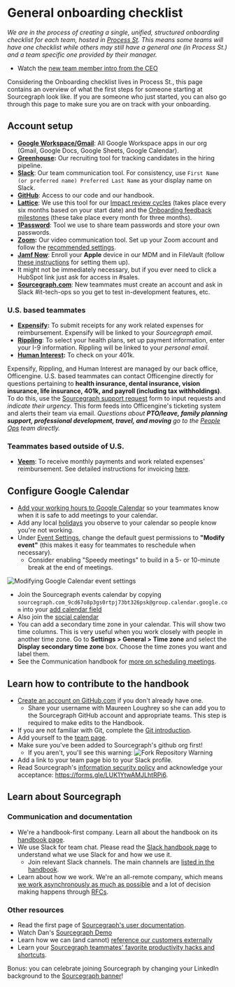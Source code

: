# General onboarding checklist

_We are in the process of creating a single, unified, structured onboarding checklist for each team, hosted in [Process St](https://app.process.st/reports). This means some teams will have one checklist while others may still have a general one (in Process St.) and a team specific one provided by their manager._

- Watch the [new team member intro from the CEO](https://www.youtube.com/watch?v=EVHUGZe5uts)

Considering the Onboarding checklist lives in Process St., this page contains an overview of what the first steps for someone starting at Sourcegraph look like. If you are someone who just started, you can also go through this page to make sure you are on track with your onboarding.

## Account setup

- **[Google Workspace/Gmail](https://www.google.com/gmail/)**: All Google Workspace apps in our org (Gmail, Google Docs, Google Sheets, Google Calendar).
- **[Greenhouse](https://www.greenhouse.io/):** Our recruiting tool for tracking candidates in the hiring pipeline.
- **[Slack](https://slack.com/)**: Our team communication tool. For consistency, use `First Name (or preferred name) Preferred Last Name` as your display name on Slack.
- **[GitHub](https://github.com/sourcegraph/)**: Access to our code and our handbook.
- **[Lattice](https://sourcegraph.latticehq.com/)**: We use this tool for our [Impact review cycles](../impact-reviews.md) (takes place every six months based on your start date) and the [Onboarding feedback milestones](./index.md#onboarding-feedback-milestones) (these take place every month for three months).
- **[1Password](https://1password.com/)**: Tool we use to share team passwords and store your own passwords.
- **[Zoom](https://zoom.us/signin):** Our video communication tool. Set up your Zoom account and follow the [recommended settings](../../communication/index.md#video-calls).
- **[Jamf Now](https://sourcegraph.jamfcloud.com/)**: Enroll your **Apple** device in our MDM and in FileVault (follow [these instructions](../../tech-ops/internal_security.md#jamf-policy) for setting them up).
- It might not be immediately necessary, but if you ever need to click a HubSpot link just ask for access in #sales.
- **[Sourcegraph.com](https://sourcegraph.com)**: New teammates must create an account and ask in Slack #it-tech-ops so you get to test in-development features, etc.

### U.S. based teammates

- **[Expensify](https://www.expensify.com/signin):** To submit receipts for any work related expenses for reimbursement. Expensify will be linked to your _Sourcegraph email_.
- **[Rippling](https://rippling.com/)**: To select your health plans, set up payment information, enter your I-9 information. Rippling will be linked to your _personal email_.
- **[Human Interest](https://humaninterest.com/):** To check on your 401k.

Expensify, Rippling, and Human Interest are managed by our back office, Officengine. U.S. based teammates can contact Officengine directly for questions pertaining to **health insurance, dental insurance, vision insurance, life insurance, 401k, and payroll (including tax withholdings)**. To do this, use the [Sourcegraph support request](https://docs.google.com/forms/d/e/1FAIpQLSecCNJDd8r26WxjOK0AHIGEV1gfzN_tRdYnXr2heIejLN-BUg/viewform) form to input requests and _indicate their urgency_. This form feeds into Officengine's ticketing system and alerts their team via email. _Questions about **PTO/leave, family planning support, professional development, travel, and moving** go to the [People Ops](../index.md) team directly._

### Teammates based outside of U.S.

- **[Veem](https://veem.com/)**: To receive monthly payments and work related expenses' reimbursement. See detailed instructions for invoicing [here](../../finance/invoices.md).

## Configure Google Calendar

- [Add your working hours to Google Calendar](https://calendar.google.com/calendar/r/settings) so your teammates know when it is safe to add meetings to your calendar.
- Add any local [holidays](../holidays.md) you observe to your calendar so people know you're not working.
- Under [Event Settings](https://calendar.google.com/calendar/u/0/r/settings), change the default guest permissions to **"Modify event"** (this makes it easy for teammates to reschedule when necessary).
  - Consider enabling "Speedy meetings" to build in a 5- or 10-minute break at the end of meetings.

![Modifying Google Calendar event settings](https://sourcegraphstatic.com/handbook/google-calendar-event-settings.png)

- Join the Sourcegraph events calendar by copying `sourcegraph.com_9cd67o8p3gs0rtpj73bt326psk@group.calendar.google.com` into your [add calendar field](https://calendar.google.com/calendar/u/0/r/settings/addcalendar?)
- Also join the [social calendar](../../company/remote/social_calendar.md)
- You can add a secondary time zone in your calendar. This will show two time columns. This is very useful when you work closely with people in another time zone. Go to **Settings > General > Time zone** and select the **Display secondary time zone** box. Choose the time zones you want and label them.
- See the Communication handbook for [more on scheduling meetings](../../communication/index.md#scheduling-meetings-with-google-calendar).

## Learn how to contribute to the handbook

- [Create an account on GitHub.com](https://github.com/join) if you don't already have one.
  - Share your username with Maureen Loughrey so she can add you to the Sourcegraph GitHub account and appropriate teams. This step is required to make edits to the Handbook.
- If you are not familiar with Git, complete the [Git introduction](git_intro.md).
- Add yourself to the [team page](../../company/team/index.md).
- Make sure you've been added to Sourcegraph's github org first!
  - If you aren't, you'll see this warning:
    ![Fork Repository Warning](https://sourcegraphstatic.com/handbook/fork-repository-warning.png)
- Add a link to your team page bio to your Slack profile.
- Read Sourcegraph's [information security policy](https://about.sourcegraph.com/security) and acknowledge your acceptance: https://forms.gle/LUK1YtwAMJLhtRPi6.

## Learn about Sourcegraph

### Communication and documentation

- We're a handbook-first company. Learn all about the handbook on its [handbook page](../../usage.md).
- We use Slack for team chat. Please read the [Slack handbook page](../../communication/team_chat.md) to understand what we use Slack for and how we use it.
  - Join relevant Slack channels. The main channels are [listed in the handbook](../../communication/team_chat.md#channels).
- Learn about how we work. We're an all-remote company, which means [we work asynchronously as much as possible](../../company/remote/index.md#all-remote) and a lot of decision making happens through [RFCs](../../communication/rfcs/index.md).

### Other resources

- Read the first page of [Sourcegraph's user documentation](https://docs.sourcegraph.com/user).
- Watch Dan's [Sourcegraph Demo](https://drive.google.com/file/d/1VUZ0rnZQpNgjtGDI0tMC-h-OtL0Czz8H/view)
- Learn how we can (and cannot) [reference our customers externally](../../sales/index.md#customer)
- Learn your [Sourcegraph teammates' favorite productivity hacks and shortcuts](../../company/remote/teammate-recommended_productivity_hacks.md).

Bonus: you can celebrate joining Sourcegraph by changing your LinkedIn background to the [Sourcegraph banner](https://drive.google.com/file/d/1Fgrn_vaVVHVcKTaX9g5fDh9_Bwk9jL3E/view?usp=sharing)!
